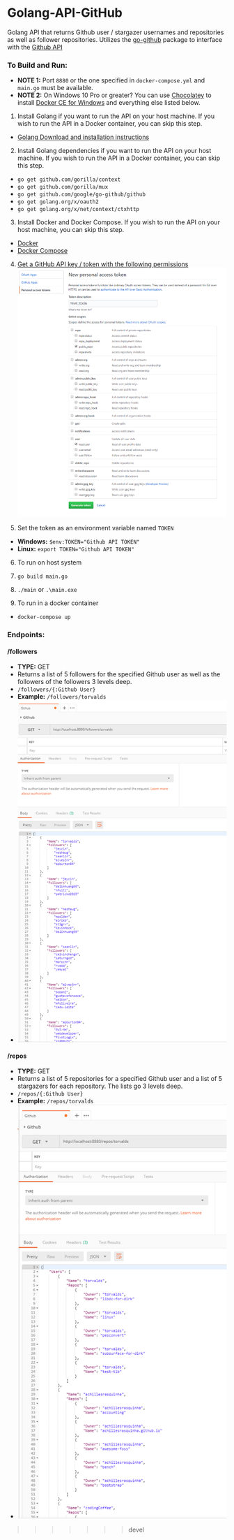 # Golang-API-GitHub

Golang API that returns Github user / stargazer usernames and repositories as well as follower repositories.
Utilizes the [go-github](https://github.com/google/go-github) package to interface with the [Github API](https://developer.github.com/v3/?)

### To Build and Run:
- **NOTE 1:** Port `8880` or the one specified in `docker-compose.yml` and `main.go` must be available.
- **NOTE 2:** On Windows 10 Pro or greater? You can use [Chocolatey](https://chocolatey.org/) to install [Docker CE for Windows](https://chocolatey.org/packages/docker-for-windows/18.06.1.19507) and everything else listed below.


1. Install Golang if you want to run the API on your host machine. If you wish to run the API in a Docker container, you can skip this step.
  - [Golang Download and installation instructions](https://golang.org/dl/)


2. Install Golang dependencies if you want to run the API on your host machine. If you wish to run the API in a Docker container, you can skip this step.
  - `go get github.com/gorilla/context`
  - `go get github.com/gorilla/mux`
  - `go get github.com/google/go-github/github`
  - `go get golang.org/x/oauth2`
  - `go get golang.org/x/net/context/ctxhttp`


3. Install Docker and Docker Compose. If you wish to run the API on your host machine, you can skip this step.
  - [Docker](https://docs.docker.com/install/)
  - [Docker Compose](https://docs.docker.com/compose/install/)


4. [Get a GitHub API key / token with the following permissions](https://github.com/settings/tokens/new)
  ![Github Token Permissions](GHPAT.png)

5. Set the token as an environment variable named `TOKEN`
  - **Windows:** `$env:TOKEN="Github API TOKEN"`
  - **Linux:** `export TOKEN="Github API TOKEN"`


6. To run on host system
  1. `go build main.go`
  2. `./main` or `.\main.exe`


7. To run in a docker container
  - `docker-compose up`

### Endpoints:

#### /followers
- **TYPE:** GET
- Returns a list of 5 followers for the specified Github user as well as the followers of the followers 3 levels deep.
- `/followers/{:Github User}`
- **Example:** `/followers/torvalds`
- ![Followers Screenshot](GHFOLLOWERS.png)

#### /repos
- **TYPE:** GET
- Returns a list of 5 repositories for a specified Github user and a list of 5 stargazers for each repository. The lists go 3 levels deep.
- `/repos/{:Github User}`
- **Example:** `/repos/torvalds`
- ![Repos Screenshot](GHREPOS.png)
>>>>>>> devel
